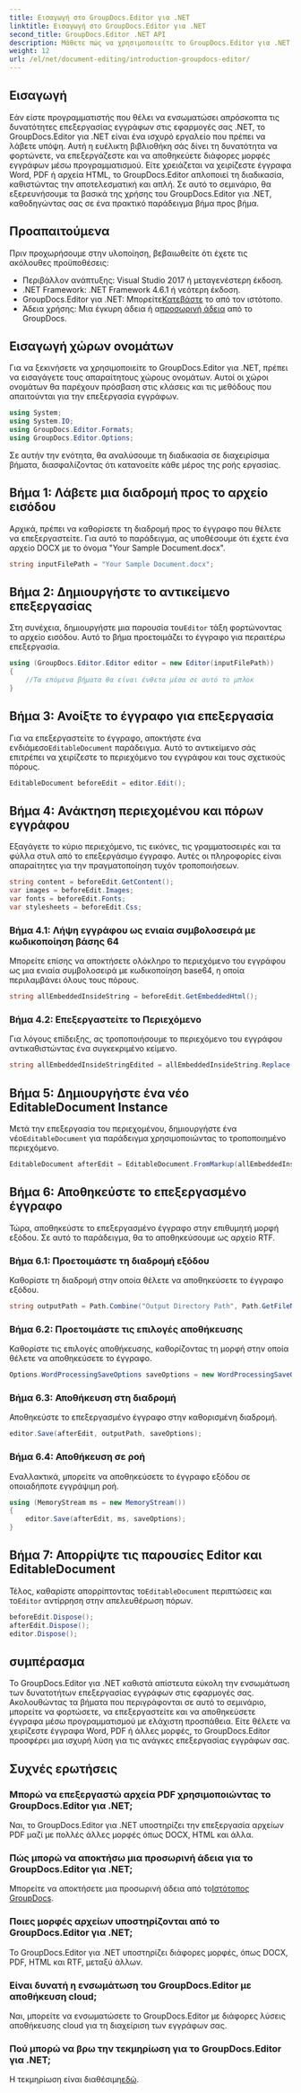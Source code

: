 ```yaml
---
title: Εισαγωγή στο GroupDocs.Editor για .NET
linktitle: Εισαγωγή στο GroupDocs.Editor για .NET
second_title: GroupDocs.Editor .NET API
description: Μάθετε πώς να χρησιμοποιείτε το GroupDocs.Editor για .NET για να επεξεργάζεστε έγγραφα μέσω προγραμματισμού με αυτόν τον αναλυτικό οδηγό βήμα προς βήμα.
weight: 12
url: /el/net/document-editing/introduction-groupdocs-editor/
---
```

## Εισαγωγή 
Εάν είστε προγραμματιστής που θέλει να ενσωματώσει απρόσκοπτα τις δυνατότητες επεξεργασίας εγγράφων στις εφαρμογές σας .NET, το GroupDocs.Editor για .NET είναι ένα ισχυρό εργαλείο που πρέπει να λάβετε υπόψη. Αυτή η ευέλικτη βιβλιοθήκη σάς δίνει τη δυνατότητα να φορτώνετε, να επεξεργάζεστε και να αποθηκεύετε διάφορες μορφές εγγράφων μέσω προγραμματισμού. Είτε χρειάζεται να χειρίζεστε έγγραφα Word, PDF ή αρχεία HTML, το GroupDocs.Editor απλοποιεί τη διαδικασία, καθιστώντας την αποτελεσματική και απλή. Σε αυτό το σεμινάριο, θα εξερευνήσουμε τα βασικά της χρήσης του GroupDocs.Editor για .NET, καθοδηγώντας σας σε ένα πρακτικό παράδειγμα βήμα προς βήμα.
## Προαπαιτούμενα
Πριν προχωρήσουμε στην υλοποίηση, βεβαιωθείτε ότι έχετε τις ακόλουθες προϋποθέσεις:
- Περιβάλλον ανάπτυξης: Visual Studio 2017 ή μεταγενέστερη έκδοση.
- .NET Framework: .NET Framework 4.6.1 ή νεότερη έκδοση.
-  GroupDocs.Editor για .NET: Μπορείτε[Κατεβάστε](https://releases.groupdocs.com/editor/net/) το από τον ιστότοπο.
-  Άδεια χρήσης: Μια έγκυρη άδεια ή α[προσωρινή άδεια](https://purchase.groupdocs.com/temporary-license/) από το GroupDocs.
## Εισαγωγή χώρων ονομάτων
Για να ξεκινήσετε να χρησιμοποιείτε το GroupDocs.Editor για .NET, πρέπει να εισαγάγετε τους απαραίτητους χώρους ονομάτων. Αυτοί οι χώροι ονομάτων θα παρέχουν πρόσβαση στις κλάσεις και τις μεθόδους που απαιτούνται για την επεξεργασία εγγράφων.
```csharp
using System;
using System.IO;
using GroupDocs.Editor.Formats;
using GroupDocs.Editor.Options;
```

Σε αυτήν την ενότητα, θα αναλύσουμε τη διαδικασία σε διαχειρίσιμα βήματα, διασφαλίζοντας ότι κατανοείτε κάθε μέρος της ροής εργασίας.
## Βήμα 1: Λάβετε μια διαδρομή προς το αρχείο εισόδου
Αρχικά, πρέπει να καθορίσετε τη διαδρομή προς το έγγραφο που θέλετε να επεξεργαστείτε. Για αυτό το παράδειγμα, ας υποθέσουμε ότι έχετε ένα αρχείο DOCX με το όνομα "Your Sample Document.docx".
```csharp
string inputFilePath = "Your Sample Document.docx";
```
## Βήμα 2: Δημιουργήστε το αντικείμενο επεξεργασίας
 Στη συνέχεια, δημιουργήστε μια παρουσία του`Editor` τάξη φορτώνοντας το αρχείο εισόδου. Αυτό το βήμα προετοιμάζει το έγγραφο για περαιτέρω επεξεργασία.
```csharp
using (GroupDocs.Editor.Editor editor = new Editor(inputFilePath))
{
    //Τα επόμενα βήματα θα είναι ένθετα μέσα σε αυτό το μπλοκ
}
```
## Βήμα 3: Ανοίξτε το έγγραφο για επεξεργασία
 Για να επεξεργαστείτε το έγγραφο, αποκτήστε ένα ενδιάμεσο`EditableDocument` παράδειγμα. Αυτό το αντικείμενο σάς επιτρέπει να χειρίζεστε το περιεχόμενο του εγγράφου και τους σχετικούς πόρους.
```csharp
EditableDocument beforeEdit = editor.Edit();
```
## Βήμα 4: Ανάκτηση περιεχομένου και πόρων εγγράφου
Εξαγάγετε το κύριο περιεχόμενο, τις εικόνες, τις γραμματοσειρές και τα φύλλα στυλ από το επεξεργάσιμο έγγραφο. Αυτές οι πληροφορίες είναι απαραίτητες για την πραγματοποίηση τυχόν τροποποιήσεων.
```csharp
string content = beforeEdit.GetContent();
var images = beforeEdit.Images;
var fonts = beforeEdit.Fonts;
var stylesheets = beforeEdit.Css;
```
### Βήμα 4.1: Λήψη εγγράφου ως ενιαία συμβολοσειρά με κωδικοποίηση βάσης 64
Μπορείτε επίσης να αποκτήσετε ολόκληρο το περιεχόμενο του εγγράφου ως μια ενιαία συμβολοσειρά με κωδικοποίηση base64, η οποία περιλαμβάνει όλους τους πόρους.
```csharp
string allEmbeddedInsideString = beforeEdit.GetEmbeddedHtml();
```
### Βήμα 4.2: Επεξεργαστείτε το Περιεχόμενο
Για λόγους επίδειξης, ας τροποποιήσουμε το περιεχόμενο του εγγράφου αντικαθιστώντας ένα συγκεκριμένο κείμενο.
```csharp
string allEmbeddedInsideStringEdited = allEmbeddedInsideString.Replace("Subtitle", "Edited subtitle");
```
## Βήμα 5: Δημιουργήστε ένα νέο EditableDocument Instance
 Μετά την επεξεργασία του περιεχομένου, δημιουργήστε ένα νέο`EditableDocument` για παράδειγμα χρησιμοποιώντας το τροποποιημένο περιεχόμενο.
```csharp
EditableDocument afterEdit = EditableDocument.FromMarkup(allEmbeddedInsideStringEdited, null);
```
## Βήμα 6: Αποθηκεύστε το επεξεργασμένο έγγραφο
Τώρα, αποθηκεύστε το επεξεργασμένο έγγραφο στην επιθυμητή μορφή εξόδου. Σε αυτό το παράδειγμα, θα το αποθηκεύσουμε ως αρχείο RTF.
### Βήμα 6.1: Προετοιμάστε τη διαδρομή εξόδου
Καθορίστε τη διαδρομή στην οποία θέλετε να αποθηκεύσετε το έγγραφο εξόδου.
```csharp
string outputPath = Path.Combine("Output Directory Path", Path.GetFileNameWithoutExtension(inputFilePath) + ".rtf");
```
### Βήμα 6.2: Προετοιμάστε τις επιλογές αποθήκευσης
Καθορίστε τις επιλογές αποθήκευσης, καθορίζοντας τη μορφή στην οποία θέλετε να αποθηκεύσετε το έγγραφο.
```csharp
Options.WordProcessingSaveOptions saveOptions = new WordProcessingSaveOptions(WordProcessingFormats.Rtf);
```
### Βήμα 6.3: Αποθήκευση στη διαδρομή
Αποθηκεύστε το επεξεργασμένο έγγραφο στην καθορισμένη διαδρομή.
```csharp
editor.Save(afterEdit, outputPath, saveOptions);
```
### Βήμα 6.4: Αποθήκευση σε ροή
Εναλλακτικά, μπορείτε να αποθηκεύσετε το έγγραφο εξόδου σε οποιαδήποτε εγγράψιμη ροή.
```csharp
using (MemoryStream ms = new MemoryStream())
{
    editor.Save(afterEdit, ms, saveOptions);
}
```
## Βήμα 7: Απορρίψτε τις παρουσίες Editor και EditableDocument
 Τέλος, καθαρίστε απορρίπτοντας το`EditableDocument` περιπτώσεις και το`Editor` αντίρρηση στην απελευθέρωση πόρων.
```csharp
beforeEdit.Dispose();
afterEdit.Dispose();
editor.Dispose();
```

## συμπέρασμα
Το GroupDocs.Editor για .NET καθιστά απίστευτα εύκολη την ενσωμάτωση των δυνατοτήτων επεξεργασίας εγγράφων στις εφαρμογές σας. Ακολουθώντας τα βήματα που περιγράφονται σε αυτό το σεμινάριο, μπορείτε να φορτώσετε, να επεξεργαστείτε και να αποθηκεύσετε έγγραφα μέσω προγραμματισμού με ελάχιστη προσπάθεια. Είτε θέλετε να χειρίζεστε έγγραφα Word, PDF ή άλλες μορφές, το GroupDocs.Editor προσφέρει μια ισχυρή λύση για τις ανάγκες επεξεργασίας εγγράφων σας.
## Συχνές ερωτήσεις
### Μπορώ να επεξεργαστώ αρχεία PDF χρησιμοποιώντας το GroupDocs.Editor για .NET;
Ναι, το GroupDocs.Editor για .NET υποστηρίζει την επεξεργασία αρχείων PDF μαζί με πολλές άλλες μορφές όπως DOCX, HTML και άλλα.
### Πώς μπορώ να αποκτήσω μια προσωρινή άδεια για το GroupDocs.Editor για .NET;
 Μπορείτε να αποκτήσετε μια προσωρινή άδεια από το[Ιστότοπος GroupDocs](https://purchase.groupdocs.com/temporary-license/).
### Ποιες μορφές αρχείων υποστηρίζονται από το GroupDocs.Editor για .NET;
Το GroupDocs.Editor για .NET υποστηρίζει διάφορες μορφές, όπως DOCX, PDF, HTML και RTF, μεταξύ άλλων.
### Είναι δυνατή η ενσωμάτωση του GroupDocs.Editor με αποθήκευση cloud;
Ναι, μπορείτε να ενσωματώσετε το GroupDocs.Editor με διάφορες λύσεις αποθήκευσης cloud για τη διαχείριση των εγγράφων σας.
### Πού μπορώ να βρω την τεκμηρίωση για το GroupDocs.Editor για .NET;
Η τεκμηρίωση είναι διαθέσιμη[εδώ](https://tutorials.groupdocs.com/editor/net/).